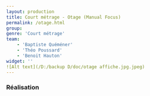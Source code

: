 ```yaml
---
layout: production
title: Court métrage - Otage (Manual Focus)
permalink: /otage.html
group:
genre: 'Court métrage'
team:
    - 'Baptiste Quéméner'
    - 'Théo Poussard'
    - 'Benoit Hauton'
widget: '' 
![Alt text](/D:/backup D/doc/otage affiche.jpg.jpeg)
---
```


### Réalisation
